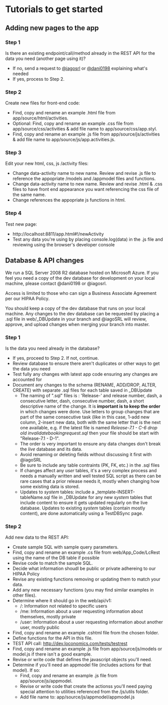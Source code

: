 # Tutorials to get started

## Adding new pages to the app
### Step 1
Is there an existing endpoint/call/method already in the REST API for the data you need (another page using it)?
- If no, send a request to [@iagosrl](mailto:iagosrl@gmail.com) or [@dani0198](mailto:joshua.danielson@loconomics.com) explaining what's needed
- If yes, process to Step 2. 

### Step 2
Create new files for front-end code:
- Find, copy and rename an example .html file from app/source/html/activities.
- Optional: Find, copy and rename an example .css file from app/source/css/activities & add file name to app/source/css/app.styl.
- Find, copy and rename an example .js file from app/source/js/activities & add file name to app/source/js/app.activities.js.

### Step 3
Edit your new html, css, js /activity files:
- Change data-activity name to new name. Review and revise .js file to reference the appopriate /models and /appmodel files and functions. 
- Change data-activity name to new name. Review and revise .html & .css files to have front end appearance you want referencing the css file of the same name. 
- Change references the appopriate js functions in html.

### Step 4
Test new page:
- http://localhost:8811/app.html#!/newActivity
- Test any data you're using by placing console.log(data) in the .js file and reviewing using the browser's developer console

## Database & API changes
We run a SQL Server 2008 R2 database hosted on Microsoft Azure. If you feel you need a copy of the dev database for development on your local machine, please contact @dani0198 or @iagosrl. 

Access is limited to those who can sign a Business Associate Agreement per our HIPAA Policy.

You should keep a copy of the dev database that runs on your local machine. Any changes to the dev database can be requested by placing a .sql file in web/_DBUpdate in your branch and @iagoSRL will review, approve, and upload changes when merging your branch into master.

### Step 1
Is the data you need already in the database?
- If yes, proceed to Step 2. If not, continue.
- Review database to ensure there aren't duplicates or other ways to get the data you need
- Test fully any changes with latest app code ensuring any changes are accounted for
- Document any changes to the schema (RENAME, ADD/DROP, ALTER, CREATE) with separate .sql files for each table saved in _DBUpdate
  - The naming of ".sql" files is : 'Release-' and release number, dash, a consecutive letter, dash, consecutive number, dash, a short descriptive name of the change. It is **important is to keep the order** in which changes were done. Use letters to group changes that are part of the same consecutive task (like in this case, 1-add new column, 2-insert new data, both with the same letter that is the next one available, e.g. if the latest file is named *Release-7.1 - C-6 drop old invalidatebookingrequest.sql* then your file should be start with "Release-7.1 - D-1".
  - The order is very important to ensure any data changes don't break the *live* database and its data.
  - Avoid renaming or deleting fields without discussing it first with @iagoSRL
  - Be sure to include any table contraints (PK, FK, etc.) in the .sql files
  - If changes affect any *user* tables, it's a very complex process and needs a manually written and well tested SQL script as there can be rare cases that a prior release needs it, mostly when changing how some existing data is stored.
  - Updates to *system* tables: include a _template-INSERT-tableName.sql file in _DBUpdate for any new *system* tables that include content to ensure it gets updated regularly on the live database. Updates to existing *system* tables (contain mostly content), are done automatically using a TestDBSync page.

### Step 2
Add new data to the REST API:
- Create sample SQL with sample query parameters. 
- Find, copy and rename an example .cs file from web/App_Code/LcRest using the name of the DB table if possible
- Revise code to match the sample SQL. 
- Decide what information shoudl be public or private adhereing to our HIPAA Policy
- Revise any existing functions removing or updating them to match your data.
- Add any new necessary functions (you may find similar examples in other files).
- Determine where it should go in the web/api/v1:
  - /: Information not related to specific users
  - /me: Information about a user requesting information about themselves, mostly private  
  - /user: Information about a user requesting information about another user, mostly public  
- Find, copy and rename an example .cshtml file from the chosen folder.
- Define functions for the API in this file.
- TEST API call: http://dev.loconomics.com/tests/testrest
- Find, copy and rename an example .js file from app/source/js/models or model.js if there isn't a good example.
- Revise or write code that defines the javascript objects you'll need.
- Determine if you'll need an appmodel file (includes actions for that model). If so: 
  - Find, copy and rename an example .js file from app/source/js/appmodel.
  - Revise or write code that create the actionss you'll need paying special attention to utilities referenced from the /js/utils folder.
  - Add file name to: app/source/js/appmodel/appmodel.js
